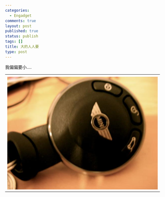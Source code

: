 ```yaml
--- 
categories: 
  - Engadget
comments: true
layout: post
published: true
status: publish
tags: []
title: 大的人人要
type: post
---
```

<div id="msgcns!5F971C000415D85F!816" class="bvMsg">我偏偏要小....</div>
<table cellspacing="0" border="0">
<tr><td></td></tr>
<tr><td valign="top"><a href="/images/blog/2008-05-20-da-de-ren-ren-yao-0.jpg" target="_blank" rel="WLPP;url=http://blufiles.storage.live.com/y1p4AMD6MHnR2SafydZyevvhjhGdC5rzMIkpbtxHU_a-eniLTYHLusoZ3Wmeh8Conp-qTddlWuXfXs;cnsid=cns!5F971C000415D85F!817"><img src="/images/blog/2008-05-20-da-de-ren-ren-yao-0.jpg" border="0" alt=""></a></td></tr>
</table>
